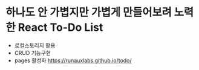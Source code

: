 # 하나도 안 가볍지만 가볍게 만들어보려 노력한 React To-Do List #

* 로컬스토리지 활용
* CRUD 기능구현
* pages 활성화 https://runauxlabs.github.io/todo/
